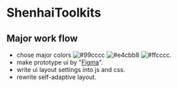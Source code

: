 # ShenhaiToolkits

## Major work flow

+ chose major colors ![#99cccc](https://via.placeholder.com/15/99cccc/000000?text=+) ![#e4cbb8](https://via.placeholder.com/15/e4cbb8/000000?text=+) ![#ffcccc](https://via.placeholder.com/15/ffcccc/000000?text=+).
+ make prototype ui by "[Figma](https://www.figma.com/file/EmK5WFJgNr5xqNOf4rqfdK/Shenhai-ToolKit)".
+ write ui layout settings into js and css.
+ rewrite self-adaptive layout.


